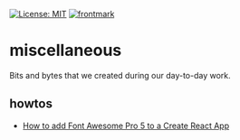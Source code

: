 [![License: MIT](https://img.shields.io/badge/License-MIT-yellow.svg)](https://opensource.org/licenses/MIT)
[![frontmark](https://img.shields.io/badge/powered%20by-frontmark-lightgrey.svg)](https://www.frontmark.de/)

# miscellaneous

Bits and bytes that we created during our day-to-day work.

## howtos

- [How to add Font Awesome Pro 5 to a Create React App](howtos/add-font-awesome-pro-5-to-create-react-app.md)
